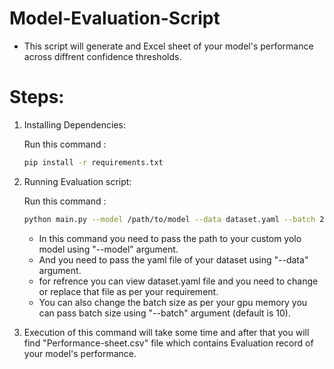 # Model-Evaluation-Script

* This script will generate and Excel sheet of your model's performance across diffrent confidence thresholds.


# Steps:

  1. Installing Dependencies:

      Run this command :
     ```bash
     pip install -r requirements.txt
     ```

  3. Running Evaluation script:

     Run this command :
     ```bash
     python main.py --model /path/to/model --data dataset.yaml --batch 25
     ```

     * In this command you need to pass the path to your custom yolo model using "--model" argument.
     * And you need to pass the yaml file of your dataset using  "--data" argument.
     * for refrence you can view dataset.yaml file and you need to change or replace that file as per your requirement.
     * You can also change the batch size as per your gpu memory you can pass batch size using "--batch" argument (default is 10).

  5. Execution of this command will take some time and after that you will find "Performance-sheet.csv" file which contains Evaluation record of your model's performance.
     
     
